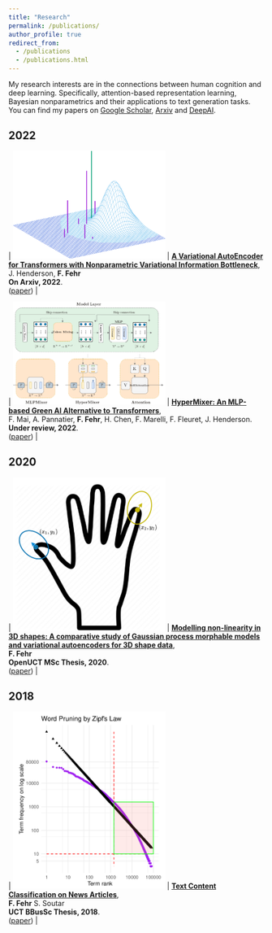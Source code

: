 ```yaml
---
title: "Research"
permalink: /publications/
author_profile: true
redirect_from: 
  - /publications
  - /publications.html
---
```



My research interests are in the connections between human cognition and deep learning. Specifically, attention-based representation learning, Bayesian nonparametrics and their applications to text generation tasks. You can find my papers on [Google Scholar](https://scholar.google.com/citations?hl=en&user=WaZWY0wAAAAJ), [Arxiv](https://arxiv.org/search/cs?searchtype=author&query=Fehr%2C+F) and [DeepAI](https://deepai.org/profile/fabio-fehr).

## 2022

| <img src="../images/denoising_1_crop.png" style="max-width:300px;"> | [**A Variational AutoEncoder for Transformers with Nonparametric Variational Information Bottleneck**](https://arxiv.org/abs/2003.13118), <br> J. Henderson, **F. Fehr** <br> **On Arxiv, 2022**. <br> ([paper](https://arxiv.org/pdf/2207.13529.pdf)) |

| <img src="../images/HypermixerV5.drawio.png" style="max-width:300px;"> | [**HyperMixer: An MLP-based Green AI Alternative to Transformers**](https://arxiv.org/abs/1911.03561), <br> F. Mai, A. Pannatier, **F. Fehr**, H. Chen, F. Marelli, F. Fleuret, J. Henderson. <br> **Under review, 2022**. <br> ([paper](https://arxiv.org/pdf/2203.03691.pdf)) |

## 2020

| <img src="../images/GaussianProcessEg1.png" style="max-width:300px;"> | [**Modelling non-linearity in 3D shapes: A comparative study of Gaussian process morphable models and variational autoencoders for 3D shape data**](https://open.uct.ac.za/handle/11427/35725),<br> **F. Fehr** <br> **OpenUCT MSc Thesis, 2020**. <br> ([paper](https://open.uct.ac.za/bitstream/handle/11427/35725/thesis_sci_2021_fehr%20fabio.pdf?sequence=1&isAllowed=y)) |

## 2018

| <img src="../images/zipfsLaw.png" style="max-width:300px;"> | [**Text Content Classification on News Articles**](https://FJFehr.github.io/files/honours_thesis_FHRFAB001_STRSEA001.pdf),<br> **F. Fehr** S. Soutar <br> **UCT BBusSc Thesis, 2018**. <br> ([paper](https://FJFehr.github.io/files/honours_thesis_FHRFAB001_STRSEA001.pdf)) |


<!--
## 2022
[**A Variational AutoEncoder for Transformers with Nonparametric Variational Information Bottleneck**](https://arxiv.org/abs/2003.13118),
J. Henderson, **F. Fehr**   
**On Arxiv, 2022**.   
([paper](https://arxiv.org/pdf/2207.13529.pdf))   

[**HyperMixer: An MLP-based Green AI Alternative to Transformers**](https://arxiv.org/abs/1911.03561),
F. Mai, A. Pannatier, **F. Fehr**, H. Chen, F. Marelli, F. Fleuret, J. Henderson.   
**Under review, 2022**.    
([paper](https://arxiv.org/pdf/2203.03691.pdf))  

## 2021
[**Modelling non-linearity in 3D shapes: A comparative study of Gaussian process morphable models and variational autoencoders for 3D shape data**](https://open.uct.ac.za/handle/11427/35725),   
**F. Fehr**   
**OpenUCT MSc Thesis, 2021**.   
([paper](https://open.uct.ac.za/bitstream/handle/11427/35725/thesis_sci_2021_fehr%20fabio.pdf?sequence=1&isAllowed=y))
-->

<!--
([Paper](https://www.aclweb.org/anthology/D19-6605/),[Code](https://github.com/alirezamshi/AME-CMR),[BibText](https://www.aclweb.org/anthology/D19-6605.bib)) 
-->


